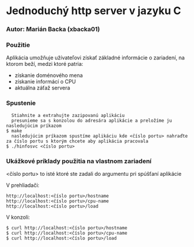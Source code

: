 # Jednoduchý http server v jazyku C

### Autor: Marián Backa (xbacka01)

### Použitie

Aplikácia umožňuje užívateľovi získať základné informácie o zariadení, na ktorom beží, medzi ktoré patria:
* získanie doménového mena
* získanie informácí o CPU
* aktuálna záťaž servera

### Spustenie


```
  Stiahnite a extrahujte zazipovanú aplikáciu
  presunieme sa s konzolou do adresára aplikácie a preložíme ju nasledujúcim príkazom
$ make
  nasledujúcim príkazom spustíme aplikáciu kde <číslo portu> nahraďte za číslo portu s ktorým chcete aby aplikácia pracovala
$ ./hinfosvc <číslo portu>
```


### Ukážkové príklady použitia na vlastnom zariadení

 <číslo portu> to isté ktoré ste zadali do argumentu pri spúšťaní aplikácie

 V prehliadači:

```
http://localhost:<číslo portu>/hostname
http://localhost:<číslo portu>/cpu-name
http://localhost:<číslo portu>/load
```
 V konzoli:
```
$ curl http://localhost:<číslo portu>/hostname
$ curl http://localhost:<číslo portu>/cpu-name
$ curl http://localhost:<číslo portu>/load
```

